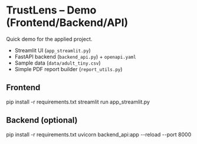 # TrustLens – Demo (Frontend/Backend/API)

Quick demo for the applied project.
- Streamlit UI (`app_streamlit.py`)
- FastAPI backend (`backend_api.py`) + `openapi.yaml`
- Sample data (`data/adult_tiny.csv`)
- Simple PDF report builder (`report_utils.py`)

## Frontend
pip install -r requirements.txt
streamlit run app_streamlit.py

## Backend (optional)
pip install -r requirements.txt
uvicorn backend_api:app --reload --port 8000
